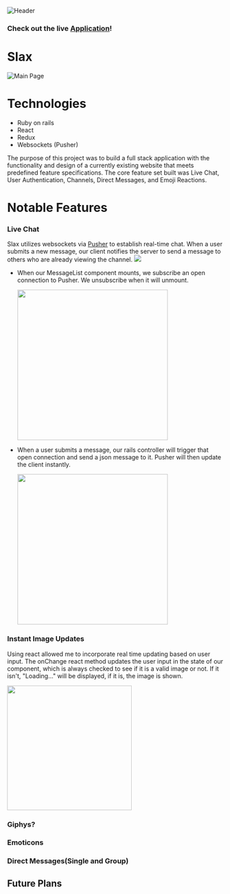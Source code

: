 ![Header](https://i.imgur.com/w9bqPgp.png)

### Check out the live [Application](http://slax.us)!

# Slax

![Main Page](https://i.imgur.com/AqIcIkU.jpg)

# Technologies

* Ruby on rails
* React
* Redux
* Websockets (Pusher)

The purpose of this project was to build a full stack application with the functionality and design of a currently existing website that meets predefined feature specifications. The core feature set built was Live Chat, User Authentication, Channels, Direct Messages, and Emoji Reactions.

# Notable Features

### Live Chat

Slax utilizes websockets via [Pusher](http://pusher.com/) to establish real-time chat. When a user submits a new message, our client notifies the server to send a message to others who are already viewing the channel.
<img src='https://github.com/ameet01/slax/blob/master/docs/livechat.gif' />
* When our MessageList component mounts, we subscribe an open connection to Pusher. We unsubscribe when it will unmount.

  <img src='https://i.imgur.com/aQnw6HT.png' width='350px' />
* When a user submits a message, our rails controller will trigger that open connection and send a json message to it. Pusher will then update the client instantly.

  <img src='https://i.imgur.com/3fwytud.png' width='350px' />

### Instant Image Updates

Using react allowed me to incorporate real time updating based on user input. The onChange react method updates the user input in the state of our component, which is always checked to see if it is a valid image or not. If it isn't, "Loading..." will be displayed, if it is, the image is shown.

<img src='https://github.com/ameet01/slax/blob/master/docs/Live%20photo%20update.gif' width='290px'/>


### Giphys?

### Emoticons

### Direct Messages(Single and Group)

## Future Plans
